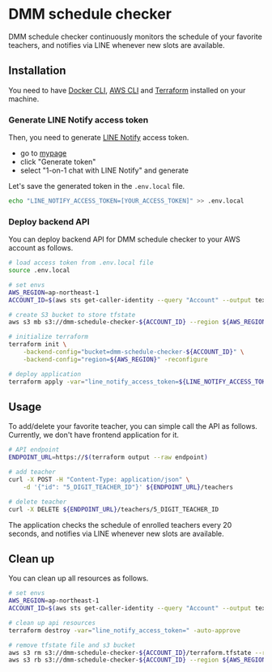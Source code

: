 # DMM schedule checker

DMM schedule checker continuously monitors the schedule of your favorite teachers, and notifies via LINE whenever new slots are available.

## Installation

You need to have [Docker CLI](https://github.com/docker/cli), [AWS CLI](https://github.com/aws/aws-cli) and [Terraform](https://github.com/hashicorp/terraform) installed on your machine.

### Generate LINE Notify access token

Then, you need to generate [LINE Notify](https://notify-bot.line.me/) access token.

- go to [mypage](https://notify-bot.line.me/my/)
- click "Generate token"
- select "1-on-1 chat with LINE Notify" and generate

Let's save the generated token in the `.env.local` file.

```bash
echo "LINE_NOTIFY_ACCESS_TOKEN=[YOUR_ACCESS_TOKEN]" >> .env.local
```

### Deploy backend API

You can deploy backend API for DMM schedule checker to your AWS account as follows.

```bash
# load access token from .env.local file
source .env.local

# set envs
AWS_REGION=ap-northeast-1
ACCOUNT_ID=$(aws sts get-caller-identity --query "Account" --output text)

# create S3 bucket to store tfstate
aws s3 mb s3://dmm-schedule-checker-${ACCOUNT_ID} --region ${AWS_REGION}

# initialize terraform
terraform init \
    -backend-config="bucket=dmm-schedule-checker-${ACCOUNT_ID}" \
    -backend-config="region=${AWS_REGION}" -reconfigure

# deploy application
terraform apply -var="line_notify_access_token=${LINE_NOTIFY_ACCESS_TOKEN}" -auto-approve
```

## Usage

To add/delete your favorite teacher, you can simple call the API as follows. Currently, we don't have frontend application for it.

```bash
# API endpoint
ENDPOINT_URL=https://$(terraform output --raw endpoint)

# add teacher
curl -X POST -H "Content-Type: application/json" \
    -d '{"id": "5_DIGIT_TEACHER_ID"}' ${ENDPOINT_URL}/teachers

# delete teacher
curl -X DELETE ${ENDPOINT_URL}/teachers/5_DIGIT_TEACHER_ID
```

The application checks the schedule of enrolled teachers every 20 seconds, and notifies via LINE whenever new slots are available.

## Clean up

You can clean up all resources as follows.

```bash
# set envs
AWS_REGION=ap-northeast-1
ACCOUNT_ID=$(aws sts get-caller-identity --query "Account" --output text)

# clean up api resources
terraform destroy -var="line_notify_access_token=" -auto-approve

# remove tfstate file and s3 bucket
aws s3 rm s3://dmm-schedule-checker-${ACCOUNT_ID}/terraform.tfstate --region ${AWS_REGION}
aws s3 rb s3://dmm-schedule-checker-${ACCOUNT_ID} --region ${AWS_REGION}
```
